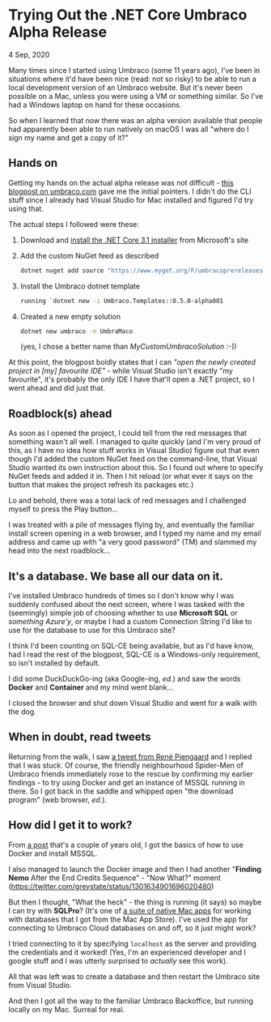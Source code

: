 Trying Out the .NET Core Umbraco Alpha Release
==============================================

<time datetime="2020-09-04T22:11:11+0200"> 4 Sep, 2020</time>

Many times since I started using Umbraco (some 11 years ago), I've been in
situations where it'd have been nice (read: not so risky) to be able to run a
local development version of an Umbraco website. But it's never been possible on
a Mac, unless you were using a VM or something similar. So I've had a Windows
laptop on hand for these occasions.

So when I learned that now there was an alpha version available that people had
apparently been able to run natively on macOS I was all "where do I sign my name
and get a copy of it?"

## Hands on

Getting my hands on the actual alpha release was not difficult -
[this blogpost on umbraco.com](https://umbraco.com/blog/net-core-alpha-release/)
gave me the initial pointers. I didn't do the CLI stuff since I already had
Visual Studio for Mac installed and figured I'd try using that.

The actual steps I followed were these:

1. Download and [install the .NET Core 3.1 installer](https://dotnet.microsoft.com/download)
	from Microsoft's site

2. Add the custom NuGet feed as described
	```bash
	dotnet nuget add source "https://www.myget.org/F/umbracoprereleases/api/v3/index.json" -n "Umbraco Prereleases"
	```
3. Install the Umbraco dotnet template
	```bash
	running `dotnet new -i Umbraco.Templates::0.5.0-alpha001
	```
4. Created a new empty solution
	```bash
	dotnet new umbraco -n UmbraMaco
	```
	(yes, I chose a better name than *MyCustomUmbracoSolution* :-))

At this point, the blogpost boldly states that I can
*"open the newly created project in [my] favourite IDE"* - while Visual Studio
isn't exactly "my favourite", it's probably the only IDE I have that'll open a
.NET project, so I went ahead and did just that.

## Roadblock(s) ahead

As soon as I opened the project, I could tell from the red messages that
something wasn't all well. I managed to quite quickly (and I'm very proud of
this, as I have no idea how stuff works in Visual Studio) figure out that even
though I'd added the custom NuGet feed on the command-line, that Visual Studio
wanted its own instruction about this. So I found out where to specify NuGet
feeds and added it in. Then I hit reload (or what ever it says on the button
that makes the project refresh its packages etc.)

Lo and behold, there was a total lack of red messages and I challenged myself
to press the Play button...

I was treated with a pile of messages flying by, and eventually the familiar
install screen opening in a web browser, and I typed my name and my email
address and came up with "a very good password" (TM) and slammed my head into
the next roadblock...

## It's a database. We base all our data on it.

I've installed Umbraco hundreds of times so I don't know why I was suddenly
confused about the next screen, where I was tasked with the (seemingly) simple
job of choosing whether to use **Microsoft SQL** or *something Azure'y*, or
maybe I had a custom Connection String I'd like to use for the database to use
for this Umbraco site?

I think I'd been counting on SQL-CE being available, but as I'd have know, had I
read the rest of the blogpost, SQL-CE is a Windows-only requirement, so isn't
installed by default.

I did some DuckDuckGo-ing (aka Google-ing, *ed.*) and saw the words **Docker**
and **Container** and my mind went blank...

I closed the browser and shut down Visual Studio and went for a walk with the
dog.

## When in doubt, read tweets

Returning from the walk, I saw
[a tweet from René Pjengaard](https://twitter.com/pjengaard/status/1301617397900759040)
and I replied that I was stuck. Of course, the friendly neighbourhood Spider-Men
of Umbraco friends immediately rose to the rescue by confirming my earlier
findings - to try using Docker and get an instance of MSSQL running in there.
So I got back in the saddle and whipped open "the download program"
(web browser, *ed.*).

## How did I get it to work?

From [a post](https://database.guide/how-to-install-sql-server-on-a-mac/) that's
a couple of years old, I got the basics of how to use Docker and install MSSQL.

I also managed to launch the Docker image and then I had another
"**Finding Nemo** After the End Credits Sequence" - "Now What?" moment
(https://twitter.com/greystate/status/1301634901696020480)

But then I thought, "What the heck" - the thing is running (it says) so maybe I
can try with **SQLPro**? (It's one of
[a suite of native Mac apps](http://www.macsqlclient.com) for working with
databases that I got from the Mac App Store). I've used the app for connecting
to Umbraco Cloud databases on and off, so it just might work?

I tried connecting to it by specifying `localhost` as the server and providing
the credentials and it worked! (Yes, I'm an experienced developer and I google
stuff and I was utterly surprised to *actually* see this work).

All that was left was to create a database and then restart the Umbraco site
from Visual Studio.

And then I got all the way to the familiar Umbraco Backoffice, but running
locally on my Mac. Surreal for real.

<data data-slug="umbraco-net-core-alpha"></data>
